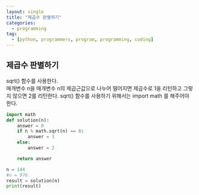 ```yaml
---
layout: single
title: "제곱수 판별하기"
categories:
  - programming
tag:
  - [python, programmers, program, programming, coding]
---
```


## 제곱수 판별하기

sqrt() 함수를 사용한다.  
매개변수 n을 매개변수 n의 제곱근값으로 나누어 떨어지면
제곱수로 1을 리턴하고
그렇지 않으면 2를 리턴한다.
sqrt() 함수를 사용하기 위해서는 import math 를 해주어야 한다.

```python
import math
def solution(n):
    answer = 0
    if n % math.sqrt(n) == 0:
        answer = 1
    else:
        answer = 2

    return answer

n = 144
#n = 976
result = solution(n)
print(result)
```
